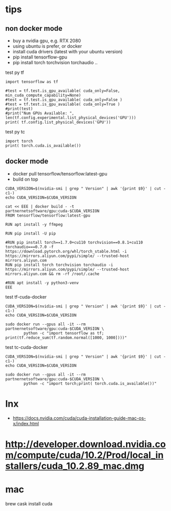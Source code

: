 # tips

## non docker mode

* buy a nvidia gpu, e.g. RTX 2080
* using ubuntu is prefer, or docker
* install cuda drivers (latest with your ubuntu version)
* pip install tensorflow-gpu
* pip install torch torchvision torchaudio ..

test py tf
```
import tensorflow as tf

#test = tf.test.is_gpu_available( cuda_only=False, min_cuda_compute_capability=None)
#test = tf.test.is_gpu_available( cuda_only=False )
#test = tf.test.is_gpu_available( cuda_only=True )
#print(test)
#print("Num GPUs Available: ", len(tf.config.experimental.list_physical_devices('GPU')))
print( tf.config.list_physical_devices('GPU'))

```

test py tc
```
import torch
print( torch.cuda.is_available())

```

## docker mode

* docker pull tensorflow/tensorflow:latest-gpu
* build on top
```
CUDA_VERSION=$(nvidia-smi | grep " Version" | awk '{print $9}' | cut -c1-)
echo CUDA_VERSION=$CUDA_VERSION

cat << EEE | docker build - -t partnernetsoftware/gpu:cuda-$CUDA_VERSION
FROM tensorflow/tensorflow:latest-gpu

RUN apt install -y ffmpeg

RUN pip install -U pip

#RUN pip install torch==1.7.0+cu110 torchvision==0.8.1+cu110 torchaudio===0.7.0 -f https://download.pytorch.org/whl/torch_stable.html -i https://mirrors.aliyun.com/pypi/simple/ --trusted-host mirrors.aliyun.com
RUN pip install torch torchvision torchaudio -i https://mirrors.aliyun.com/pypi/simple/ --trusted-host mirrors.aliyun.com && rm -rf /root/.cache

#RUN apt install -y python3-venv
EEE
```

test tf-cuda-docker

```
CUDA_VERSION=$(nvidia-smi | grep " Version" | awk '{print $9}' | cut -c1-)
echo CUDA_VERSION=$CUDA_VERSION

sudo docker run --gpus all -it --rm partnernetsoftware/gpu:cuda-$CUDA_VERSION \
        python -c "import tensorflow as tf; print(tf.reduce_sum(tf.random.normal([1000, 1000])))"
```

test tc-cuda-docker
```
CUDA_VERSION=$(nvidia-smi | grep " Version" | awk '{print $9}' | cut -c1-)
echo CUDA_VERSION=$CUDA_VERSION

sudo docker run --gpus all -it --rm partnernetsoftware/gpu:cuda-$CUDA_VERSION \
        python -c "import torch;print( torch.cuda.is_available())"
```

# lnx

* https://docs.nvidia.com/cuda/cuda-installation-guide-mac-os-x/index.html
# http://developer.download.nvidia.com/compute/cuda/10.2/Prod/local_installers/cuda_10.2.89_mac.dmg

# mac

brew cask install cuda

